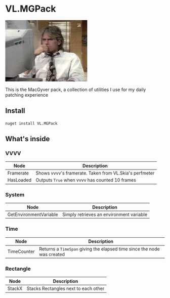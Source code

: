 # VL.MGPack

![patching-hard](doc/img/image.jpg)

This is the MacGyver pack, a collection of utilities I use for my daily patching experience

## Install

`nuget install VL.MGPack`

## What's inside

### VVVV

| Node      | Description                                            |
|-----------|--------------------------------------------------------|
| Framerate | Shows vvvv's framerate. Taken from VL.Skia's perfmeter |
| HasLoaded | Outputs `True` when vvvv has counted 10 frames         |

### System

| Node      | Description                                            |
|-----------|--------------------------------------------------------|
| GetEnvironmentVariable | Simply retrieves an environment variable  |


### Time

| Node        | Description                                                             |
|-------------|-------------------------------------------------------------------------|
| TimeCounter | Returns a `TimeSpan` giving the elapsed time since the node was created |


### Rectangle

|Node    |Description                           |
|--------|--------------------------------------|
| StackX | Stacks Rectangles next to each other |